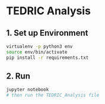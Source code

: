 # TEDRIC Analysis

## 1. Set up Environment

```sh
virtualenv -p python3 env
source env/bin/activate
pip install -r requirements.txt
```

## 2. Run

```sh
jupyter notebook
# then run the TEDRIC_Analysis file
```

